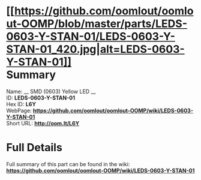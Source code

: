 
[[https://github.com/oomlout/oomlout-OOMP/blob/master/parts/LEDS-0603-Y-STAN-01/LEDS-0603-Y-STAN-01_420.jpg|alt=LEDS-0603-Y-STAN-01]]     
Summary
=================
  
Name: __ SMD (0603) Yellow LED __    
ID: __LEDS-0603-Y-STAN-01__   
Hex ID: __L6Y__   
WebPage: __https://github.com/oomlout/oomlout-OOMP/wiki/LEDS-0603-Y-STAN-01__   
Short URL: __http://oom.lt/L6Y__   

Full Details
==========================
Full summary of this part can be found in the wiki:   
__https://github.com/oomlout/oomlout-OOMP/wiki/LEDS-0603-Y-STAN-01__    

